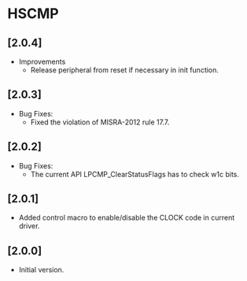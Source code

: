 # HSCMP

## [2.0.4]

- Improvements
  - Release peripheral from reset if necessary in init function.

## [2.0.3]

- Bug Fixes:
  - Fixed the violation of MISRA-2012 rule 17.7.

## [2.0.2]

- Bug Fixes:
  - The current API LPCMP_ClearStatusFlags has to check w1c bits.

## [2.0.1]

- Added control macro to enable/disable the CLOCK code in current driver.

## [2.0.0]

- Initial version.
